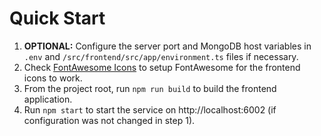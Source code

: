 # Quick Start

  1. **OPTIONAL:** Configure the server port and MongoDB host variables in `.env` and `/src/frontend/src/app/environment.ts` files if necessary.
  2. Check [FontAwesome Icons](./docs/fontawesome-icons.md) to setup FontAwesome for the frontend icons to work.
  3. From the project root, run `npm run build` to build the frontend application.
  4. Run `npm start` to start the service on http://localhost:6002 (if configuration was not changed in step 1).